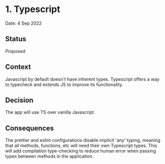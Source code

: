 # 1. Typescript

Date: 4 Sep 2022

## Status

Proposed

## Context

Javascript by default doesn't have inherent types. Typescript offers a way to typecheck and extends JS to improve its functionality.  


## Decision

The app will use TS over vanilla Javascript. 


## Consequences

The prettier and eslint configurations disable implicit 'any' typing, meaning that all methods, functions, etc will need their own Typescript types. This will add compilation type-checking to reduce human error when passing types between methods in the application.  



